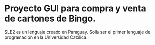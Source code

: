 # Proyecto GUI para compra y venta de cartones de Bingo.
SLE2 es un lenguaje creado en Paraguay.
Solía ser el primer lenguaje de programación en la Universidad Católica.
